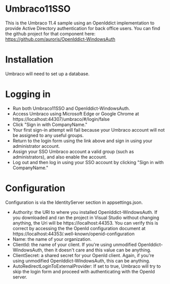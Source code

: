 # Umbraco11SSO
This is the Umbraco 11.4 sample using an OpenIddict implementation to provide Active Directory authentication for back office users. You can find the github project for that component here: https://github.com/auroris/OpenIddict-WindowsAuth

# Installation
Umbraco will need to set up a database.

# Logging in
* Run both Umbraco11SSO and OpenIddict-WindowsAuth. 
* Access Umbraco using Microsoft Edge or Google Chrome at https://localhost:44307/umbraco/#/login/false
* Click "Sign in with CompanyName."
* Your first sign-in attempt will fail because your Umbraco account will not be assigned to any useful groups. 
* Return to the login form using the link above and sign in using your administrator account.
* Assign your SSO Umbraco account a valid group (such as administrators), and also enable the account.
* Log out and then log in using your SSO account by clicking "Sign in with CompanyName."

# Configuration
Configuration is via the IdentityServer section in appsettings.json.

* Authority: the URI to where you installed OpenIddict-WindowsAuth. If you downloaded and ran the project in Visual Studio without changing anything, the Uri will be https://localhost:44353. You can verify this is correct by accessing the the OpenId configuration document at https://localhost:44353/.well-known/openid-configuration
* Name: the name of your organization.
* ClientId: the name of your client. If you're using unmodified OpenIddict-WindowsAuth, then it doesn't care and this value can be anything.
* ClientSecret: a shared secret for your OpenId client. Again, if you're using unmodified OpenIddict-WIndowsAuth, this can be anything.
* AutoRedirectLoginToExternalProvider: If set to true, Umbraco will try to skip the login form and proceed with authenticating with the OpenId server.
